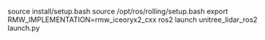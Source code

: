 source install/setup.bash
source /opt/ros/rolling/setup.bash
export RMW_IMPLEMENTATION=rmw_iceoryx2_cxx
ros2 launch unitree_lidar_ros2 launch.py
